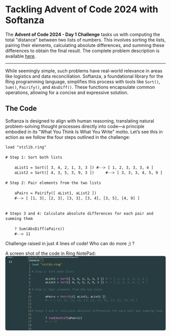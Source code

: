 # Tackling Advent of Code 2024 with Softanza  

The **Advent of Code 2024 - Day 1 Challenge** tasks us with computing the total "distance" between two lists of numbers. This involves sorting the lists, pairing their elements, calculating absolute differences, and summing these differences to obtain the final result. The complete problem description is available [here](https://adventofcode.com/2024/day/1).  

---

While seemingly simple, such problems have real-world relevance in areas like logistics and data reconciliation. Softanza, a foundational library for the Ring programming language, simplifies this process with tools like `Sort()`, `Sum()`, `Pairify()`, and `AbsDiff()`. These functions encapsulate common operations, allowing for a concise and expressive solution.  

## The Code  

Softanza is designed to align with human reasoning, translating natural problem-solving thought processes directly into code—a principle embodied in its "What You Think Is What You Write" motto. Let’s see this in action as we follow the four steps outlined in the challenge:  

```ring
load "stzlib.ring"

# Step 1: Sort both lists

	aList1 = Sort([ 3, 4, 2, 1, 3, 3 ])	#--> [ 1, 2, 3, 3, 3, 4 ]
	aList2 = Sort([ 4, 3, 5, 3, 9, 3 ]) 	#--> [ 3, 3, 3, 4, 5, 9 ]

# Step 2: Pair elements from the two lists

	aPairs = Pairify([ aList1, aList2 ])
	#--> [ [1, 3], [2, 3], [3, 3], [3, 4], [3, 5], [4, 9] ]


# Steps 3 and 4: Calculate absolute differences for each pair and summing them

	? Sum(AbsDiff(aPairs))
	#--> 11
```  

Challenge raised in just 4 lines of code! Who can do more ;) ?

A screen shot of the code in Ring NotePad:
![Code in Softanza for solving the AdventOfCode Challenge 2024 - Number 1](../images/stz-challenge-adventofcode-1.png)
